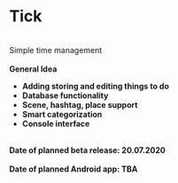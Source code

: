 # Tick
<br> Simple time management <br>
<br><b> General Idea <b><br>
<ul>
  <li> Adding storing and editing things to do </li>
  <li> Database functionality </li>
  <li> Scene, hashtag, place support </li>
  <li> Smart categorization </li>
  <li> Console interface </li>
</ul>
<br> Date of planned beta release: 20.07.2020 <br>
<br> Date of planned Android app: TBA<br>
